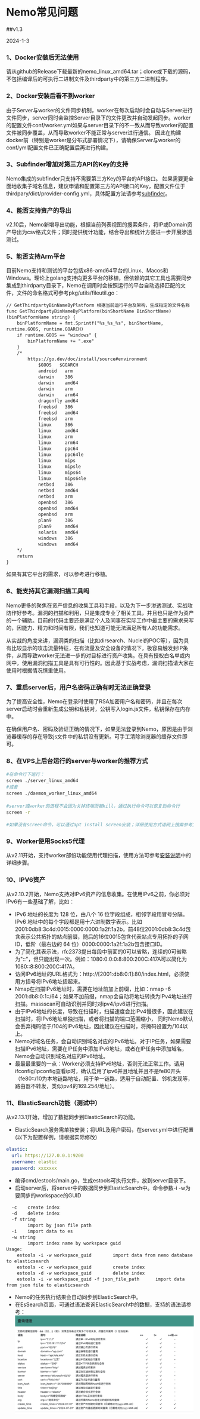 # Nemo常见问题

##v1.3

2024-1-3

### 1、Docker安装后无法使用

请从github的Release下载最新的nemo_linux_amd64.tar；clone或下载的源码，不包括编译后的可执行二进制文件及thirdparty中的第三方二进制程序。

### 2、Docker安装后看不到worker

由于Server与worker的文件同步机制，worker在每次启动时会自动与Server进行文件同步，server同时会监控Server目录下的文件更改并自动发起同步。worker的配置文件conf/worker.yml如果与server目录下的不一致从而导致worker的配置文件被同步覆盖，从而导致worker不能正常与server进行通信。
因此在构建docker前（特别是worker是分布式部署情况下），请确保Server与worker的conf/yml配置文件已正确配置后再进行构建。

### 3、Subfinder增加对第三方API的Key的支持

Nemo集成的subfinder只支持不需要第三方Key的平台的API接口。
如果需要更全面地收集子域名信息，建议申请和配置第三方的API接口的Key，配置文件位于thirdpary/dict/provider-config.yml，具体配置方法请参考[subfinder](https://github.com/projectdiscovery/subfinder)。

### 4、能否支持资产的导出

v2.10后，Nemo新增导出功能，根据当前列表视图的搜索条件，将IP或Domain资产导出为csv格式文件；同时提供统计功能，结合导出和统计方便进一步开展渗透测试。

### 5、能否支持Arm平台

目前Nemo支持和测试的平台包括x86-amd64平台的Linux、Macos和Windows。理论上golang支持向更多平台的移植，但依赖的其它工具也需要同步集成到thirdparty目录下，Nemo在调用时会按照运行的平台自动选择匹配的文件，文件的命名格式可参考pkg/utils/fileutil.go：
```golang
// GetThirdpartyBinNameByPlatform 根据当前运行平台及架构，生成指定的文件名称
func GetThirdpartyBinNameByPlatform(binShortName BinShortName) (binPlatformName string) {
	binPlatformName = fmt.Sprintf("%s_%s_%s", binShortName, runtime.GOOS, runtime.GOARCH)
	if runtime.GOOS == "windows" {
		binPlatformName += ".exe"
	}
	/*
		https://go.dev/doc/install/source#environment
			$GOOS	$GOARCH
			android   arm
			darwin    386
			darwin    amd64
			darwin    arm
			darwin    arm64
			dragonfly amd64
			freebsd   386
			freebsd   amd64
			freebsd   arm
			linux     386
			linux     amd64
			linux     arm
			linux     arm64
			linux     ppc64
			linux     ppc64le
			linux     mips
			linux     mipsle
			linux     mips64
			linux     mips64le
			netbsd    386
			netbsd    amd64
			netbsd    arm
			openbsd   386
			openbsd   amd64
			openbsd   arm
			plan9     386
			plan9     amd64
			solaris   amd64
			windows   386
			windows   amd64
	*/
	return
}
```

如果有其它平台的需求，可以参考进行移植。

### 6、能支持其它漏洞扫描工具吗

Nemo更多的聚焦在资产信息的收集工具和手段，以及为下一步渗透测试、实战攻防作好参考。漏洞的扫描和利用，只是集成专业了相关工具，并且也只是作为资产的一个辅助。目前的代码主要还是满足个人及同事在实际工作中最主要的需求来写的，因能力、精力和时间有限，我们也知道可能无法满足所有人的功能需求。

从实战的角度来讲，漏洞类的扫描（比如dirsearch、Nuclei的POC等），因为具有比较显示的攻击流量特征，在有流量及安全设备的情况下，极容易触发封IP条件，从而导致worker无法进一步的对目标进行资产收集。在具有授权白名单或内网中，使用漏洞扫描工具是具有可行性的。因此基于实战考虑，漏洞扫描请大家在使用时根据情况慎重使用。

### 7、重启server后，用户名密码正确有时无法正确登录

为了提高安全性，Nemo在登录时使用了RSA加密用户名和密码，并且在每次server启动时会重新生成公钥和私钥对，公钥写入login.js文件，私钥保存在内存中。

在确保用户名、密码及验证正确的情况下，如果无法登录到Nemo，原因是由于浏览器缓存的存在导致js文件中的私钥没有更新。可手工清除浏览器的缓存文件即可。

### 8、在VPS上后台运行的server与worker的推荐方式

```bash
#在命令行下运行：
screen ./server_linux_amd64
#或者
screen ./daemon_worker_linux_amd64

#server或worker的进程不会因为关掉终端而被kill，通过执行命令可以恢复到命令行
screen -r

#如果没有screen命令，可以通过apt install screen安装；详细使用方式请网上搜索参考文档。
```

### 9、Worker使用Socks5代理

从v2.11开始，支持worker部份功能使用代理扫描，使用方法可参考[安装说明](install.md)中的详细步骤。

### 10、IPV6资产

从v2.10.2开始，Nemo支持对IPv6资产的信息收集。在使用IPv6之前，你必须对IPv6有一些基础了解，比如：

- IPv6 地址的长度为 128 位，由八个 16 位字段组成，相邻字段用冒号分隔。IPv6 地址中的每个字段都是用十六进制数字表示。比如2001:0db8:3c4d:0015:0000:0000:1a2f:1a2b，前48位2001:0db8:3c4d包含表示公共拓扑的站点前缀，随后的16位0015包含代表站点专用拓扑的子网 ID，低阶（最右边的 64 位）0000:0000:1a2f:1a2b包含接口ID。
- 为了简化其表示法，rfc2373提出每段中前面的0可以省略，连续的0可省略为"::"，但只能出现一次。例如：1080:0:0:0:8:800:200C:417A可以简化为1080::8:800:200C:417A。
- 访问IPv6地址的URL格式为：http://[2001:db8:0:1]:80/index.html，必须使用方括号将IPv6地址括起来。
- Nmap在扫描IPv6地址时，需要在地址前加上前缀，比如：nmap -6 2001:db8:0:1::/64；如果不加前缀，nmap会自动将地址转换为IPv4地址进行扫描。massscan可自动识别并同时对ipv4/ipv6进行扫描。
- 由于IPv6地址的长度，导致在扫描时，扫描速度会比IPv4慢很多，因此建议在扫描时，将IPv6地址单独扫描，或者将扫描的端口范围缩小， 同时Nemo默认会丢弃掩码低于/104的IPv6地址，因此建议在扫描时，将掩码设置为/104以上。
- Nemo对域名任务，会自动识别域名对应的IPv6地址。对于IP任务，如果需要扫描IPv6地址，需要在IP任务中添加IPv6地址，或者在IP任务中添加域名，Nemo会自动识别域名对应的IPv6地址。
- 最最最重要的一点：Worker必须支持IPv6地址，否则无法正常工作。请用ifconfig/ipconfig查看ip时，确认启用了ipv6并且地址并且不是fe80开头（fe80::/10为本地链路地址，用于单一链路，适用于自动配置、邻机发现等，路由器不转发，类似ipv4的169.254/地址）。

### 11、ElasticSearch功能（测试中）

从v2.13.1开始，增加了数据同步到ElasticSearch的功能。

- ElasticSearch服务需单独安装；将URL及用户密码，在server.yml中进行配置(以下为配置样例，请根据实际修改)

```yaml
elastic:
  url: https://127.0.0.1:9200
  username: elastic
  password: xxxxxxx
```
- 编译cmd/estools/main.go，生成estools可执行文件，放到server目录下。
- 启动server后，将server中的数据同步到ElasticSearch中。命令参数-i -w为要同步的workspace的GUID

```shell
  -c	create index
  -d	delete index
  -f string
    	import by json file path
  -i	import data to es
  -w string
    	import index name by workspace guid
Usage:
	estools -i -w workspace_guid		import data from nemo database to elasticsearch
	estools -c -w workspace_guid		create index
	estools -d -w workspace_guid		delete index
	estools -i -w workspace_guid -f json_file_path		import data from json file to elasticsearch
```

- Nemo的任务执行结果会自动同步到ElasticSearch中。
- 在EsSearch页面，可通过语法查询ElasticSearch中的数据，支持的语法请参考：
  <img src="image/es-2.png" />